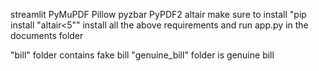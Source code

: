 streamlit
PyMuPDF
Pillow
pyzbar
PyPDF2
altair
 make sure to install "pip install "altair<5"" install all the above requirements and run app.py in the documents folder 


"bill" folder contains fake bill
"genuine_bill" folder is genuine bill

 
